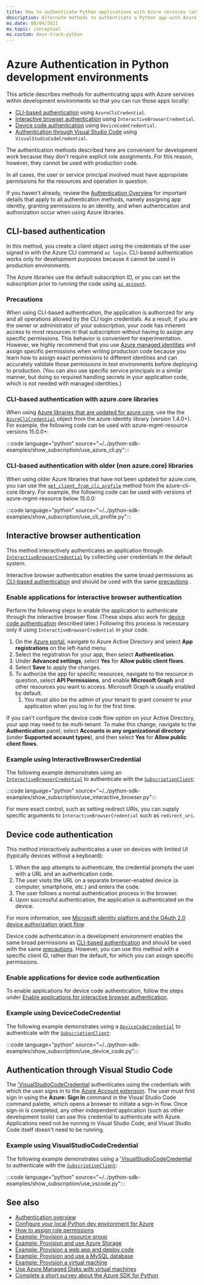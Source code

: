 ```yaml
---
title: How to authenticate Python applications with Azure services (alternate methods)
description: Alternate methods to authenticate a Python app with Azure services by using the Azure libraries
ms.date: 08/04/2021
ms.topic: conceptual
ms.custom: devx-track-python
---
```


# Azure Authentication in Python development environments

This article describes methods for authenticating apps with Azure services within development environments so that you can run those apps locally:

- [CLI-based authentication](#cli-based-authentication) using `AzureCliCredential`.
- [Interactive browser authentication](#interactive-browser-authentication) using `InteractiveBrowserCredential`.
- [Device code authentication](#device-code-authentication) using `DeviceCodeCredential`.
- [Authentication through Visual Studio Code](#authentication-through-visual-studio-code) using `VisualStudioCodeCredential`.

The authentication methods described here are convenient for development work because they don't require explicit role assignments. For this reason, however, they cannot be used with production code.

In all cases, the user or service principal involved must have appropriate permissions for the resources and operation in question.

If you haven't already, review the [Authentication Overview](azure-sdk-authenticate.md#how-to-assign-an-app-identity) for important details that apply to all authentication methods, namely assigning app identity, granting permissions to an identity, and when authentication and authorization occur when using Azure libraries.

## CLI-based authentication

In this method, you create a client object using the credentials of the user signed in with the Azure CLI command `az login`. CLI-based authentication works only for development purposes because it cannot be used in production environments.

The Azure libraries use the default subscription ID, or you can set the subscription prior to running the code using [`az account`](/cli/azure/manage-azure-subscriptions-azure-cli).

### Precautions

When using CLI-based authentication, the application is authorized for any and all operations allowed by the CLI login credentials. As a result, if you are the owner or administrator of your subscription, your code has inherent access to most resources in that subscription without having to assign any specific permissions. This behavior is convenient for experimentation. However, we highly recommend that you use [Azure managed identities](/azure/active-directory/managed-identities-azure-resources/overview) and assign specific permissions when writing production code because you learn how to assign exact permissions to different identities and can accurately validate those permissions in test environments before deploying to production. (You can also use specific service principals in a similar manner, but doing so required handling secrets in your application code, which is not needed with managed identities.)

### CLI-based authentication with azure.core libraries

When using [Azure libraries that are updated for azure.core](./azure-sdk-library-package-index.md#libraries-using-azurecore), use the the [`AzureCliCredential`](/python/api/azure-identity/azure.identity.azureclicredential) object from the azure-identity library (version 1.4.0+). For example, the following code can be used with azure-mgmt-resource versions 15.0.0+:

:::code language="python" source="~/../python-sdk-examples/show_subscription/use_azure_cli.py":::

### CLI-based authentication with older (non azure.core) libraries

When using older Azure libraries that have not been updated for azure.core, you can use the [`get_client_from_cli_profile`](/python/api/azure-common/azure.common.client_factory#get-client-from-cli-profile-client-class----kwargs-) method from the azure-cli-core library. For example, the following code can be used with versions of azure-mgmt-resource below 15.0.0:

:::code language="python" source="~/../python-sdk-examples/show_subscription/use_cli_profile.py":::

## Interactive browser authentication

This method interactively authenticates an application through [`InteractiveBrowserCredential`](/python/api/azure-identity/azure.identity.interactivebrowsercredential) by collecting user credentials in the default system.

Interactive browser authentication enables the same broad permissions as [CLI-based authentication](#cli-based-authentication) and should be used with the same [precautions](#precautions) .

### Enable applications for interactive browser authentication

Perform the following steps to enable the application to authenticate through the interactive browser flow. (These steps also work for [device code authentication](#device-code-authentication) described later.) Following this process is necessary only if using `InteractiveBrowserCredential` in your code.

1. On the [Azure portal](https://portal.azure.com), navigate to Azure Active Directory and select **App registrations** on the left-hand menu.
1. Select the registration for your app, then select **Authentication**.
1. Under **Advanced settings**, select **Yes** for **Allow public client flows**.
1. Select **Save** to apply the changes.
1. To authorize the app for specific resources, navigate to the resource in question, select **API Permissions**, and enable **Microsoft Graph** and other resources you want to access. Microsoft Graph is usually enabled by default.
    1. You must also be the admin of your tenant to grant consent to your application when you log in for the first time.

If you can't configure the device code flow option on your Active Directory, your app may need to be multi-tenant. To make this change, navigate to the **Authentication** panel, select **Accounts in any organizational directory** (under **Supported account types**), and then select **Yes** for **Allow public client flows**.

### Example using InteractiveBrowserCredential

The following example demonstrates using an [`InteractiveBrowserCredential`](/python/api/azure-identity/azure.identity.interactivebrowsercredential) to authenticate with the [`SubscriptionClient`](/python/api/azure-mgmt-resource/azure.mgmt.resource.subscriptions.v2019_06_01.subscriptionclient):

:::code language="python" source="~/../python-sdk-examples/show_subscription/use_interactive_browser.py":::

For more exact control, such as setting redirect URIs, you can supply specific arguments to `InteractiveBrowserCredential` such as `redirect_uri`.

## Device code authentication

This method interactively authenticates a user on devices with limited UI (typically devices without a keyboard):

1. When the app attempts to authenticate, the credential prompts the user with a URL and an authentication code.
1. The user visits the URL on a separate browser-enabled device (a computer, smartphone, etc.) and enters the code.
1. The user follows a normal authentication process in the browser.
1. Upon successful authentication, the application is authenticated on the device.

For more information, see [Microsoft identity platform and the OAuth 2.0 device authorization grant flow](/azure/active-directory/develop/v2-oauth2-device-code).

Device code authentication in a development environment enables the same broad permissions as [CLI-based authentication](#cli-based-authentication) and should be used with the same [precautions](#precautions). However, you can use this method with a specific client ID, rather than the default, for which you can assign specific permissions.

### Enable applications for device code authentication

To enable applications for device code authentication, follow the steps under [Enable applications for interactive browser authentication](#enable-applications-for-interactive-browser-authentication).

### Example using DeviceCodeCredential

The following example demonstrates using a [`DeviceCodeCredential`](/python/api/azure-identity/azure.identity.devicecodecredential) to authenticate with the [`SubscriptionClient`](/python/api/azure-mgmt-resource/azure.mgmt.resource.subscriptions.v2019_06_01.subscriptionclient):

:::code language="python" source="~/../python-sdk-examples/show_subscription/use_device_code.py":::

## Authentication through Visual Studio Code

The ['VisualStudioCodeCredential](/python/api/azure-identity/azure.identity.visualstudiocodecredential) authenticates using the credentials with which the user signs in to the [Azure Account extension](https://marketplace.visualstudio.com/items?itemName=ms-vscode.azure-account). The user must first sign in using the **Azure: Sign In** command in the Visual Studio Code command palette, which opens a browser to initiate a sign-in flow. Once sign-in is completed, any other independent application (such as other development tools) can use this credential to authenticate with Azure. Applications need not be running in Visual Studio Code, and Visual Studio Code itself doesn't need to be running.

### Example using VisualStudioCodeCredential

The following example demonstrates using a ['VisualStudioCodeCredential](/python/api/azure-identity/azure.identity.visualstudiocodecredential) to authenticate with the [`SubscriptionClient`](/python/api/azure-mgmt-resource/azure.mgmt.resource.subscriptions.v2019_06_01.subscriptionclient):

:::code language="python" source="~/../python-sdk-examples/show_subscription/use_vscode.py":::

## See also

- [Authentication overview](azure-sdk-authenticate.md)
- [Configure your local Python dev environment for Azure](configure-local-development-environment.md)
- [How to assign role permissions](/azure/role-based-access-control/role-assignments-steps)
- [Example: Provision a resource group](azure-sdk-example-resource-group.md)
- [Example: Provision and use Azure Storage](azure-sdk-example-storage.md)
- [Example: Provision a web app and deploy code](azure-sdk-example-web-app.md)
- [Example: Provision and use a MySQL database](azure-sdk-example-database.md)
- [Example: Provision a virtual machine](azure-sdk-example-virtual-machines.md)
- [Use Azure Managed Disks with virtual machines](azure-sdk-samples-managed-disks.md)
- [Complete a short survey about the Azure SDK for Python](https://microsoft.qualtrics.com/jfe/form/SV_bNFX0HECjzPWMiG?Q_CHL=docs)
